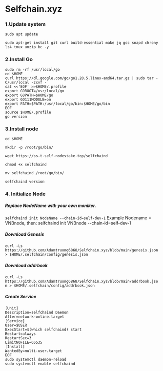 # Selfchain.xyz

### 1.Update system
```sudo apt update```

```sudo apt-get install git curl build-essential make jq gcc snapd chrony lz4 tmux unzip bc -y```

### 2.Install Go
```rm -rf $HOME/go
sudo rm -rf /usr/local/go
cd $HOME
curl https://dl.google.com/go/go1.20.5.linux-amd64.tar.gz | sudo tar -C/usr/local -zxvf -
cat <<'EOF' >>$HOME/.profile
export GOROOT=/usr/local/go
export GOPATH=$HOME/go
export GO111MODULE=on
export PATH=$PATH:/usr/local/go/bin:$HOME/go/bin
EOF
source $HOME/.profile
go version
```
### 3.Install node

```cd $HOME```

```mkdir -p /root/go/bin/```

```wget https://ss-t.self.nodestake.top/selfchaind```

```chmod +x selfchaind```

```mv selfchaind /root/go/bin/```

```selfchaind version```

### 4. Initialize Node
##### Replace NodeName with your own moniker.

```selfchaind init NodeName --chain-id=self-dev-1```
Example Nodename = VNBnode, then: selfchaind init VNBnode --chain-id=self-dev-1

##### Download Genesis
```curl -Ls https://github.com/Adamtruong6868/Selfchain.xyz/blob/main/genesis.json > $HOME/.selfchain/config/genesis.json```
##### Download addrbook
```curl -Ls https://github.com/Adamtruong6868/Selfchain.xyz/blob/main/addrbook.json > $HOME/.selfchain/config/addrbook.json```
##### Create Service
```sudo tee /etc/systemd/system/selfchaind.service > /dev/null <<EOF
[Unit]
Description=selfchaind Daemon
After=network-online.target
[Service]
User=$USER
ExecStart=$(which selfchaind) start
Restart=always
RestartSec=3
LimitNOFILE=65535
[Install]
WantedBy=multi-user.target
EOF
sudo systemctl daemon-reload
sudo systemctl enable selfchaind
```
